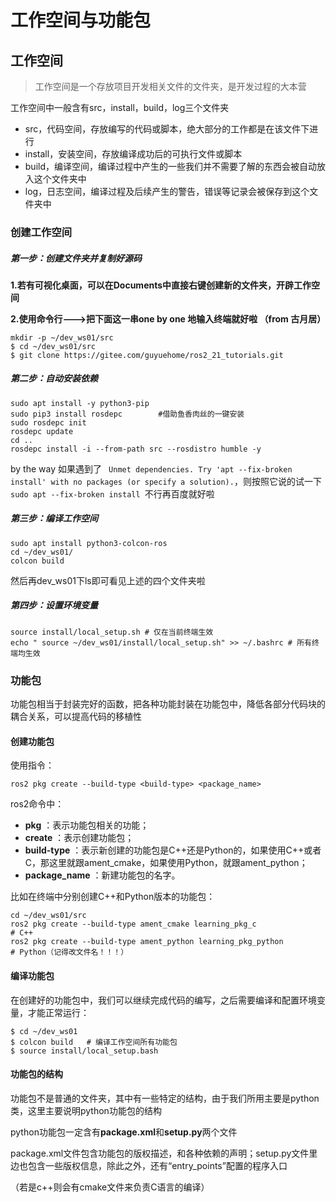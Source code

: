# 工作空间与功能包

## 工作空间

> 工作空间是一个存放项目开发相关文件的文件夹，是开发过程的大本营

工作空间中一般含有src，install，build，log三个文件夹

* src，代码空间，存放编写的代码或脚本，绝大部分的工作都是在该文件下进行
* install，安装空间，存放编译成功后的可执行文件或脚本
* build，编译空间，编译过程中产生的一些我们并不需要了解的东西会被自动放入这个文件夹中
* log，日志空间，编译过程及后续产生的警告，错误等记录会被保存到这个文件夹中

### 创建工作空间

##### **第一步：创建文件夹并复制好源码**

**1.若有可视化桌面，可以在Documents中直接右键创建新的文件夹，开辟工作空间**

**2.使用命令行--->把下面这一串one by one 地输入终端就好啦 （from 古月居）**

```
mkdir -p ~/dev_ws01/src
$ cd ~/dev_ws01/src
$ git clone https://gitee.com/guyuehome/ros2_21_tutorials.git
```

##### 第二步：自动安装依赖

```
sudo apt install -y python3-pip
sudo pip3 install rosdepc        #借助鱼香肉丝的一键安装
sudo rosdepc init
rosdepc update
cd ..
rosdepc install -i --from-path src --rosdistro humble -y
```

by the way 如果遇到了 ` Unmet dependencies. Try 'apt --fix-broken install' with no packages (or specify a solution).`，则按照它说的试一下 `sudo apt --fix-broken install `不行再百度就好啦

##### 第三步：编译工作空间

```
sudo apt install python3-colcon-ros
cd ~/dev_ws01/
colcon build
```

然后再dev_ws01下ls即可看见上述的四个文件夹啦

##### 第四步：设置环境变量

```
source install/local_setup.sh # 仅在当前终端生效
echo " source ~/dev_ws01/install/local_setup.sh" >> ~/.bashrc # 所有终端均生效
```

### 功能包

功能包相当于封装完好的函数，把各种功能封装在功能包中，降低各部分代码块的耦合关系，可以提高代码的移植性

#### 创建功能包

使用指令：

```
ros2 pkg create --build-type <build-type> <package_name>
```

ros2命令中：

* **pkg** ：表示功能包相关的功能；
* **create** ：表示创建功能包；
* **build-type** ：表示新创建的功能包是C++还是Python的，如果使用C++或者C，那这里就跟ament_cmake，如果使用Python，就跟ament_python；
* **package_name** ：新建功能包的名字。

比如在终端中分别创建C++和Python版本的功能包：

```
cd ~/dev_ws01/src
ros2 pkg create --build-type ament_cmake learning_pkg_c               # C++
ros2 pkg create --build-type ament_python learning_pkg_python         # Python（记得改文件名！！！）
```

#### **编译功能包**

在创建好的功能包中，我们可以继续完成代码的编写，之后需要编译和配置环境变量，才能正常运行：

```
$ cd ~/dev_ws01
$ colcon build   # 编译工作空间所有功能包
$ source install/local_setup.bash
```

#### 功能包的结构

功能包不是普通的文件夹，其中有一些特定的结构，由于我们所用主要是python类，这里主要说明python功能包的结构

python功能包一定含有**package.xml**和**setup.py**两个文件

package.xml文件包含功能包的版权描述，和各种依赖的声明；setup.py文件里边也包含一些版权信息，除此之外，还有“entry_points”配置的程序入口

（若是c++则会有cmake文件来负责C语言的编译）
